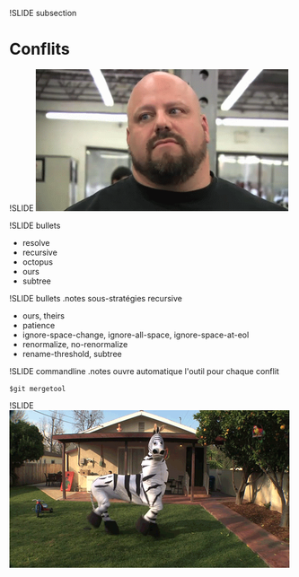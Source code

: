 !SLIDE subsection
# Conflits #

!SLIDE
![Ça va mal se passer](brute.gif)

!SLIDE bullets
* resolve
* recursive
* octopus
* ours
* subtree

!SLIDE bullets
.notes sous-stratégies recursive

* ours, theirs
* patience
* ignore-space-change, ignore-all-space, ignore-space-at-eol
* renormalize, no-renormalize
* rename-threshold, subtree


!SLIDE commandline
.notes ouvre automatique l'outil pour chaque conflit

	$git mergetool

!SLIDE
![Sans les mains](zebre.gif)
